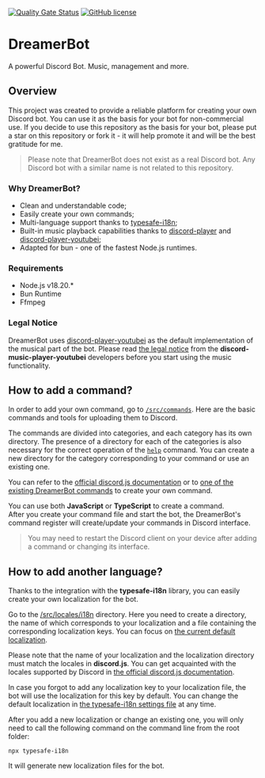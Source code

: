[![Quality Gate Status](https://sonarcloud.io/api/project_badges/measure?project=Maslinin_DreamerBot&metric=alert_status)](https://sonarcloud.io/summary/new_code?id=Maslinin_DreamerBot) [![GitHub license](https://badgen.net/github/license/Maslinin/DreamerBot)](https://github.com/Maslinin/DreamerBot/blob/master/LICENSE)

# DreamerBot
A powerful Discord Bot. Music, management and more.

## Overview
This project was created to provide a reliable platform for creating your own Discord bot. You can use it as the basis for your bot for non-commercial use. If you decide to use this repository as the basis for your bot, please put a star on this repository or fork it - it will help promote it and will be the best gratitude for me.

> Please note that DreamerBot does not exist as a real Discord bot. Any Discord bot with a similar name is not related to this repository.

### Why DreamerBot?
- Clean and understandable code;
- Easily create your own commands;
- Multi-language support thanks to [typesafe-i18n](https://www.npmjs.com/package/typesafe-i18n);
- Built-in music playback capabilities thanks to [discord-player](https://www.npmjs.com/package/discord-player) and [discord-player-youtubei](https://www.npmjs.com/package/discord-player-youtubei);
- Adapted for bun - one of the fastest Node.js runtimes.

### Requirements
- Node.js v18.20.*
- Bun Runtime
- Ffmpeg

### Legal Notice
DreamerBot uses [discord-player-youtubei](https://www.npmjs.com/package/discord-player-youtubei) as the default implementation of the musical part of the bot. Please read [the legal notice](https://github.com/retrouser955/discord-player-youtubei/blob/HEAD/LEGAL.md) from the **discord-music-player-youtubei** developers before you start using the music functionality.

## How to add a command?
In order to add your own command, go to [``/src/commands``](https://github.com/Maslinin/DreamerBot/tree/master/src/commands). Here are the basic commands and tools for uploading them to Discord.

The commands are divided into categories, and each category has its own directory. The presence of a directory for each of the categories is also necessary for the correct operation of the [``help``](https://github.com/Maslinin/DreamerBot/tree/master/src/commands/misc/help.ts) command. You can create a new directory for the category corresponding to your command or use an existing one.

You can refer to the [official discord.js documentation](https://discordjs.guide/creating-your-bot/slash-commands.html) or to [one of the existing DreamerBot commands](https://github.com/Maslinin/DreamerBot/blob/master/src/commands/games/roll.ts) to create your own command. 

You can use both **JavaScript** or **TypeScript** to create a command.       
After you create your command file and start the bot, the DreamerBot's command register will create/update your commands in Discord interface.

> You may need to restart the Discord client on your device after adding a command or changing its interface.

## How to add another language?
Thanks to the integration with the **typesafe-i18n** library, you can easily create your own localization for the bot.

Go to the [/src/locales/i18n](https://github.com/Maslinin/DreamerBot/tree/master/src/locales/i18n) directory. Here you need to create a directory, the name of which corresponds to your localization and a file containing the corresponding localization keys. You can focus on [the current default localization](https://github.com/Maslinin/DreamerBot/tree/master/src/locales/en-US/index.ts).

Please note that the name of your localization and the localization directory must match the locales in **discord.js**. You can get acquainted with the locales supported by Discord in [the official discord.js documentation](https://discord.js.org/docs/packages/discord.js/main/Locale:Enum).

In case you forgot to add any localization key to your localization file, the bot will use the localization for this key by default. You can change the default localization in [the typesafe-i18n settings file](https://github.com/Maslinin/DreamerBot/blob/master/.typesafe-i18n.json) at any time.

After you add a new localization or change an existing one, you will only need to call the following command on the command line from the root folder:
```
npx typesafe-i18n
```
It will generate new localization files for the bot.
